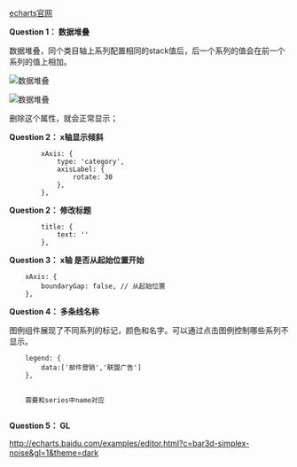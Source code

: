 
[echarts官网](http://www.echartsjs.com)

**Question 1： 数据堆叠**

数据堆叠，同个类目轴上系列配置相同的stack值后，后一个系列的值会在前一个系列的值上相加。

![数据堆叠](http://cdn.jsan.top//echarts/20181114181426.png)

![数据堆叠](http://cdn.jsan.top//echarts/20181114181426%20%281%29.png)

删除这个属性，就会正常显示；

**Question 2： x轴显示倾斜**

```
        xAxis: {
            type: 'category',
            axisLabel: {
                rotate: 30
            },
        },
```

**Question 2： 修改标题**

```
        title: {
            text: ''
        },
```

**Question 3： x轴 是否从起始位置开始**

```
    xAxis: {
        boundaryGap: false, // 从起始位置
    },
```

**Question 4： 多条线名称**

图例组件展现了不同系列的标记，颜色和名字。可以通过点击图例控制哪些系列不显示。

```
    legend: {
        data:['邮件营销','联盟广告']
    },
    
    
    需要和series中name对应
  
```

**Question 5： GL**

http://echarts.baidu.com/examples/editor.html?c=bar3d-simplex-noise&gl=1&theme=dark














